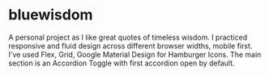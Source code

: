 # bluewisdom
A personal project as I like great quotes of timeless wisdom.
I practiced responsive and fluid design across different browser widths, mobile first.
I've used Flex, Grid, Google Material Design for Hamburger Icons.
The main section is an Accordion Toggle with first accordion open by default.
